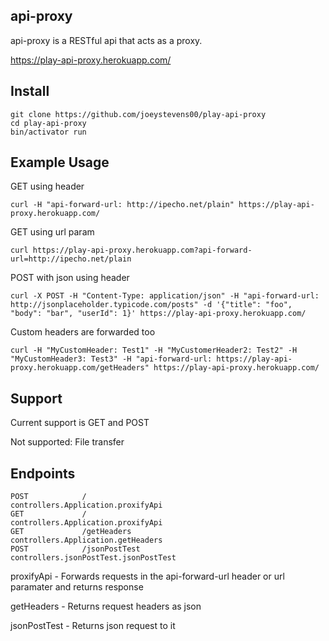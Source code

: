 ## api-proxy
api-proxy is a RESTful api that acts as a proxy.
 
https://play-api-proxy.herokuapp.com/

## Install

```
git clone https://github.com/joeystevens00/play-api-proxy
cd play-api-proxy
bin/activator run
```


## Example Usage

GET using header

` curl -H "api-forward-url: http://ipecho.net/plain" https://play-api-proxy.herokuapp.com/ `

GET using url param

` curl https://play-api-proxy.herokuapp.com?api-forward-url=http://ipecho.net/plain `

POST with json using header

` curl -X POST -H "Content-Type: application/json" -H "api-forward-url: http://jsonplaceholder.typicode.com/posts" -d '{"title": "foo", "body": "bar", "userId": 1}' https://play-api-proxy.herokuapp.com/ `

Custom headers are forwarded too

` curl -H "MyCustomHeader: Test1" -H "MyCustomerHeader2: Test2" -H "MyCustomHeader3: Test3" -H "api-forward-url: https://play-api-proxy.herokuapp.com/getHeaders" https://play-api-proxy.herokuapp.com/ `

## Support
Current support is GET and POST

Not supported: File transfer

## Endpoints
```
POST            /                     controllers.Application.proxifyApi
GET             /                     controllers.Application.proxifyApi
GET             /getHeaders             controllers.Application.getHeaders
POST            /jsonPostTest           controllers.jsonPostTest.jsonPostTest
```
proxifyApi - Forwards requests in the api-forward-url header or url paramater and returns response

getHeaders - Returns request headers as json

jsonPostTest - Returns json request to it 
